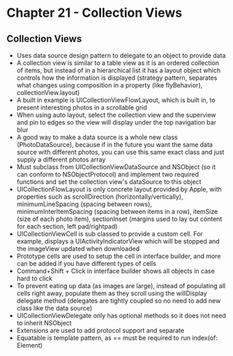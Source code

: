 # Chapter 21 - Collection Views 

## Collection Views

* Uses data source design pattern to delegate to an object to provide data 
* A collection view is similar to a table view as it is an ordered collection of items, but instead of in a hierarchical list it has a layout object which controls how the information is displayed (strategy pattern, separates what changes using composition in a property (like flyBehavior), collectionView.layout)
* A built in example is UICollectionViewFlowLayout, which is built in, to present interesting photos in a scrollable grid 
* When using auto layout, select the collection view and the superview and pin to edges so the view will display under the top navigation bar blur 
* A good way to make a data source is a whole new class (PhotoDataSource), because if in the future you want the same data source with different photos, you can use this same exact class and just supply a different photos array 
* Must subclass from UICollectionViewDataSource and NSObject (so it can conform to NSObjectProtocol) and implement two required functions and set the collection view's dataSource to this object 
* UICollectionFlowLayout is only concrete layout provided by Apple, with properties such as scrollDirection (horizontally/vertically), minimumLineSpacing (spacing between rows), minimumInterItemSpacing (spacing between items in a row), itemSize (size of each photo item), sectionInset (margins used to lay out content for each section, left pad/rightpad)
* UICollectionViewCell is sub classed to provide a custom cell. For example, displays a UIActivityIndicatorView which will be stopped and the imageView updated when downloaded 
* Prototype cells are used to setup the cell in interface builder, and more can be added if you have different types of cells 
* Command+Shift + Click in interface builder shows all objects in case hard to click
* To prevent eating up data (as images are large), instead of populating all cells right away, populate them as they scroll using the willDisplay delegate method (delegates are tightly coupled so no need to add new class like the data source)
* UICollectionViewDelegate only has optional methods so it does not need to inherit NSObject
* Extensions are used to add protocol support and separate
* Equatable is template pattern, as == must be required to run index(of: Element)